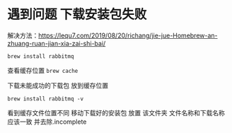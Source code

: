 # 遇到问题 下载安装包失败
解决方法：https://lequ7.com/2019/08/20/richang/jie-jue-Homebrew-an-zhuang-ruan-jian-xia-zai-shi-bai/

```brew install rabbitmq```

查看缓存位置
```brew cache```

下载未能成功的下载包 放到缓存位置

```brew install rabbitmq -v```

看到缓存文件位置不同 移动下载好的安装包 放置 该文件夹 文件名称和下载名称应该一致 并去除.incomplete
